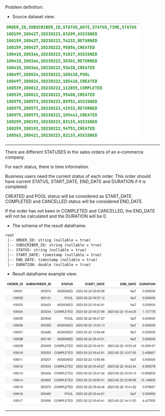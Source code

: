 Problem definition:
- Source dataset view:

![](source_data_view.png)

---

There are different STATUSES in the sales orders of an e-commerce company.

For each status, there is time information.

Business users need the current status of each order. This order should have current STATUS, START_DATE, END_DATE and DURATION if it is completed.

CREATED and POOL status will be considered as START_DATE. COMPLETED and CANCELLED status will be considered END_DATE.

If the order has not been in COMPLETED and CANCELLED, the END_DATE will not be calculated and the DURATION will be 0.

- The schema of the result dataframe:
```commandline
root
 |-- ORDER_ID: string (nullable = true)
 |-- SUBSCRIBER_ID: string (nullable = true)
 |-- STATUS: string (nullable = true)
 |-- START_DATE: timestamp (nullable = true)
 |-- END_DATE: timestamp (nullable = true)
 |-- DURATION: double (nullable = true)
```

- Result dataframe example view:

![](result_df.png)

---